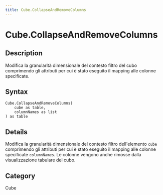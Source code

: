 ```yaml
---
title: Cube.CollapseAndRemoveColumns
---
```


# Cube.CollapseAndRemoveColumns


## Description

Modifica la granularità dimensionale del contesto filtro del cubo comprimendo gli attributi per cui è stato eseguito il mapping alle colonne specificate.


## Syntax

```powerquery
Cube.CollapseAndRemoveColumns(
    cube as table,
    columnNames as list
) as table
```


## Details

Modifica la granularità dimensionale del contesto filtro dell'elemento <code>cube</code> comprimendo gli attributi per cui è stato eseguito il mapping alle colonne specificate <code>columnNames</code>. Le colonne vengono anche rimosse dalla visualizzazione tabulare del cubo.



## Category
Cube
